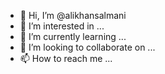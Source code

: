 - 👋 Hi, I’m @alikhansalmani
- 👀 I’m interested in ...
- 🌱 I’m currently learning ...
- 💞️ I’m looking to collaborate on ...
- 📫 How to reach me ...

<!---
alikhansalmani/alikhansalmani is a ✨ special ✨ repository because its `README.md` (this file) appears on your GitHub profile.
You can click the Preview link to take a look at your changes.
shahroodut university of technology
--->
